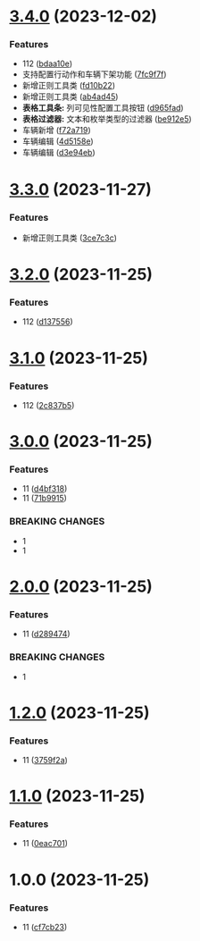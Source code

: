 # [3.4.0](https://github.com/dongjak-types/table-ts/compare/v3.3.0...v3.4.0) (2023-12-02)


### Features

* 112 ([bdaa10e](https://github.com/dongjak-types/table-ts/commit/bdaa10e449d2d0d7f1b5c7d6546520e343ee8ca1))
* 支持配置行动作和车辆下架功能 ([7fc9f7f](https://github.com/dongjak-types/table-ts/commit/7fc9f7f24192c2fe3717f8df567c147a8686b72f))
* 新增正则工具类 ([fd10b22](https://github.com/dongjak-types/table-ts/commit/fd10b227bf25eaeabd40daceee78a257c5681693))
* 新增正则工具类 ([ab4ad45](https://github.com/dongjak-types/table-ts/commit/ab4ad455d9260cf786f5061709ed1b15c61ca265))
* **表格工具条:** 列可见性配置工具按钮 ([d965fad](https://github.com/dongjak-types/table-ts/commit/d965fad57953520efba9f0d855e20457243a2c9b))
* **表格过滤器:** 文本和枚举类型的过滤器 ([be912e5](https://github.com/dongjak-types/table-ts/commit/be912e5b894dfd208b67bc83b021efded92bad4b))
* 车辆新增 ([f72a719](https://github.com/dongjak-types/table-ts/commit/f72a719220e61c65074dfe02e221e6cc563b00f5))
* 车辆编辑 ([4d5158e](https://github.com/dongjak-types/table-ts/commit/4d5158ec07181a01f2785f13969dc5e6a798e105))
* 车辆编辑 ([d3e94eb](https://github.com/dongjak-types/table-ts/commit/d3e94ebc3d0c4cbb7f7a78dabc64123fdc7e1ba5))

# [3.3.0](https://github.com/dongjak-types/table-ts/compare/v3.2.0...v3.3.0) (2023-11-27)


### Features

* 新增正则工具类 ([3ce7c3c](https://github.com/dongjak-types/table-ts/commit/3ce7c3c3fe5f5501826aa9a119e5d4e9cb275399))

# [3.2.0](https://github.com/dongjak-types/table-ts/compare/v3.1.0...v3.2.0) (2023-11-25)


### Features

* 112 ([d137556](https://github.com/dongjak-types/table-ts/commit/d137556975a76d5076046fde6ab64eb37fa1c3cc))

# [3.1.0](https://github.com/dongjak-types/table-ts/compare/v3.0.0...v3.1.0) (2023-11-25)


### Features

* 112 ([2c837b5](https://github.com/dongjak-types/table-ts/commit/2c837b5fd993124ca9a66198fc7f8f4eb0b0ad66))

# [3.0.0](https://github.com/dongjak-types/table-ts/compare/v2.0.0...v3.0.0) (2023-11-25)


### Features

* 11 ([d4bf318](https://github.com/dongjak-types/table-ts/commit/d4bf318a568517bb7b579596d507ba1f36fe45d1))
* 11 ([71b9915](https://github.com/dongjak-types/table-ts/commit/71b9915882e5b9e839f3da1def0ed55540890414))


### BREAKING CHANGES

* 1
* 1

# [2.0.0](https://github.com/dongjak-types/table-ts/compare/v1.2.0...v2.0.0) (2023-11-25)


### Features

* 11 ([d289474](https://github.com/dongjak-types/table-ts/commit/d28947446c32a6d25feed614eaebbf10c473ec5d))


### BREAKING CHANGES

* 1

# [1.2.0](https://github.com/dongjak-types/table-ts/compare/v1.1.0...v1.2.0) (2023-11-25)


### Features

* 11 ([3759f2a](https://github.com/dongjak-types/table-ts/commit/3759f2af69444a0ac9b28e5e4b4da1728553ef3e))

# [1.1.0](https://github.com/dongjak-types/table-ts/compare/v1.0.0...v1.1.0) (2023-11-25)


### Features

* 11 ([0eac701](https://github.com/dongjak-types/table-ts/commit/0eac7013764dce15019c37cfc4eebf53848555c3))

# 1.0.0 (2023-11-25)


### Features

* 11 ([cf7cb23](https://github.com/dongjak-types/table-ts/commit/cf7cb23bd59ac966d1aeef1e0c8295b786384675))

